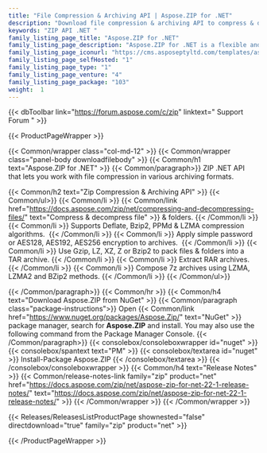 ```yaml
---
title: "File Compression & Archiving API | Aspose.ZIP for .NET"
description: "Download file compression & archiving API to compress & decompress files, archive files as well as folders and encrypt archives. It provides protection via user-defined passwords and traditional encryption using ZipCrypto or AES encryption such as AES128, 192 and AES256.API "
keywords: "ZIP API .NET "
family_listing_page_title: "Aspose.ZIP for .NET"
family_listing_page_description: "Aspose.ZIP for .NET is a flexible and easy to use .NET API that lets you work with files compression in standard zip format. It saves you time and efforts by allowing you to achieve compression/decompression of files and folders without going into the underlying complexity of the compress file formats."
family_listing_page_iconurl: "https://cms.asposeptyltd.com/templates/aspose/App_Themes/V3/images/zip/272x272/aspose_zip-for-net.png"
family_listing_page_selfHosted: "1"
family_listing_page_type: "1"
family_listing_page_venture: "4"
family_listing_page_package: "103"
weight:  1
---
```


{{< dbToolbar link="https://forum.aspose.com/c/zip" linktext=" Support Forum " >}}


{{< ProductPageWrapper >}}

<!-- ProductPageContent-->
{{< Common/wrapper class="col-md-12" >}}
{{< Common/wrapper class="panel-body downloadfilebody" >}}
{{< Common/h1 text="Aspose.ZIP for .NET" >}}
{{< Common/paragraph>}}
ZIP .NET API that lets you work with
 file compression in various archiving formats.

{{< Common/h2 text="Zip Compression &amp; Archiving API"  >}} {{< Common/ul>}}
    {{< Common/li >}} {{< Common/link href="https://docs.aspose.com/zip/net/compressing-and-decompressing-files/" text="Compress &amp; decompress file"  >}} &amp; folders. {{< /Common/li >}}
   {{< Common/li >}} Supports Deflate, Bzip2, PPMd &amp; LZMA compression algorithms.&nbsp; {{< /Common/li >}}
   {{< Common/li >}} Apply simple password or AES128, AES192, AES256 encryption to archives.&nbsp; {{< /Common/li >}}
   {{< Common/li >}} Use Gzip, LZ, XZ, Z or Bzip2 to pack files &amp; folders into a TAR archive.  {{< /Common/li >}}
   {{< Common/li >}} Extract RAR archives. {{< /Common/li >}}
   {{< Common/li >}} Compose 7z archives using LZMA, LZMA2 and BZip2 methods. {{< /Common/li >}}
 {{< /Common/ul>}}

{{< /Common/paragraph>}}
{{< Common/hr >}}
{{< Common/h4 text="Download Aspose.ZIP from NuGet"  >}}
{{< Common/paragraph class="package-instructions">}}
Open {{< Common/link href="https://www.nuget.org/packages/Aspose.Zip/" text="NuGet"  >}} package manager, search for <b>Aspose.ZIP</b> and install. You may also use the following command from the Package Manager Console.
 {{< /Common/paragraph>}}
{{< consolebox/consoleboxwrapper id="nuget" >}}
       {{< consolebox/spantext text="PM" >}}
       {{< consolebox/textarea id="nuget" >}} Install-Package Aspose.ZIP {{< /consolebox/textarea >}}
{{< /consolebox/consoleboxwrapper >}}
{{< Common/h4 text="Release Notes"  >}}
{{< Common/release-notes-link family="zip" product="net" href="https://docs.aspose.com/zip/net/aspose-zip-for-net-22-1-release-notes/" text="https://docs.aspose.com/zip/net/aspose-zip-for-net-22-1-release-notes/"  >}}
{{< /Common/wrapper >}}
{{< /Common/wrapper >}}

<!-- /ProductPageContent-->



<!-- ReleasesListProductPage-->
   {{< Releases/ReleasesListProductPage shownested="false"  directdownload="true" family="zip" product="net" >}}
<!-- /ReleasesListProductPage-->

{{< /ProductPageWrapper >}}

